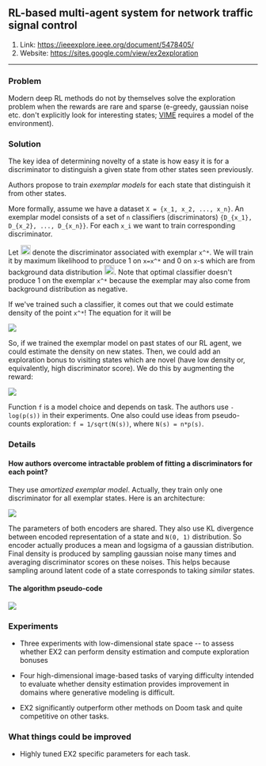 ## RL-based multi-agent system for network traffic signal control

1. Link: https://ieeexplore.ieee.org/document/5478405/
2. Website: https://sites.google.com/view/ex2exploration

-----

### Problem

Modern deep RL methods do not by themselves solve the exploration problem when the rewards are rare and sparse
(e-greedy, gaussian noise etc. don't explicitly look for interesting states; 
[VIME](https://arxiv.org/abs/1605.09674) requires a model of the environment).


### Solution

The key idea of determining novelty of a state is how easy it is for a discriminator to distinguish a given state from other
states seen previously. 

Authors propose to train *exemplar models* for each state that distinguish it from other states.

More formally, assume we have a dataset `X = {x_1, x_2, ..., x_n}`. An exemplar model consists of a set of `n` classifiers
(discriminators) `{D_{x_1}, D_{x_2}, ..., D_{x_n}}`. For each `x_i` we want to train corresponding discriminator.

Let <img src="https://image.prntscr.com/image/kOafQLh2Tua0Qmy5GePgdA.png" height="20px"> denote the discriminator associated
with exemplar `x^*`. We will train it by maximum likelihood to produce 1 on `x=x^*` and 0 on `x`-s which are from background
data distribution <img src="https://image.prntscr.com/image/Gp3Ur4aRQiGXUNsZvvwHaA.png" height="20px">. Note that optimal
classifier doesn't produce 1 on the exemplar `x^*` because the exemplar may also come from background distribution as negative.

If we've trained such a classifier, it comes out that we could estimate density of the point `x^*`! The equation for it will be

<img src="https://image.prntscr.com/image/xiMGlKaJSv6rD26gh5DYxg.png">

So, if we trained the exemplar model on past states of our RL agent, we could estimate the density on new states. Then,
we could add an exploration bonus to visiting states which are novel (have low density or, equivalently, high discriminator
score). We do this by augmenting the reward:

<img src="https://image.prntscr.com/image/BdRhvmMlRxOGzgCmJbblCA.png">

Function `f` is a model choice and depends on task. The authors use `-log(p(s))` in their experiments. One also could use
ideas from pseudo-counts exploration: `f = 1/sqrt(N(s))`, where `N(s) = n*p(s)`.

### Details


#### How authors overcome intractable problem of fitting a discriminators for each point?

They use *amortized exemplar model*. Actually, they train only one discriminator for all exemplar states.
Here is an architecture:

<img src="https://image.prntscr.com/image/QKbgHwrhShaKaMFMJTxEHQ.png">

The parameters of both encoders are shared. They also use KL divergence between encoded representation of a state and `N(0, 1)`
distribution. So encoder actually produces a mean and logsigma of a gaussian distribution. Final density is produced by sampling
gaussian noise many times and averaging discriminator scores on these noises. This helps because sampling around latent code of
a state corresponds to taking *similar* states.


#### The algorithm pseudo-code

<img src="https://image.prntscr.com/image/gn_gc3ZRSLaSFKVC58KTgg.png">

### Experiments

* Three experiments with low-dimensional state space -- to assess whether EX2 can perform density estimation and compute
exploration bonuses
* Four high-dimensional image-based tasks of varying difficulty intended to evaluate whether density estimation provides
improvement in domains where generative modeling is difficult.

* EX2 significantly outperform other methods on Doom task and quite competitive on other tasks.

### What things could be improved

* Highly tuned EX2 specific parameters for each task.
